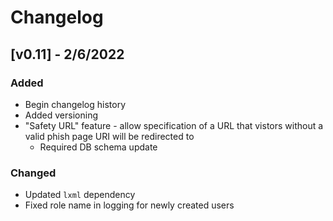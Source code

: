# Changelog

## [v0.11] - 2/6/2022
### Added
- Begin changelog history
- Added versioning
- "Safety URL" feature - allow specification of a URL that vistors without a valid phish page URI will be redirected to
    - Required DB schema update
### Changed
- Updated `lxml` dependency 
- Fixed role name in logging for newly created users
